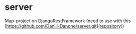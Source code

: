 # server
Map-project on DjangoRestFramework (need to use with this [https://github.com/Daniil-Danone/server.git](repository))
